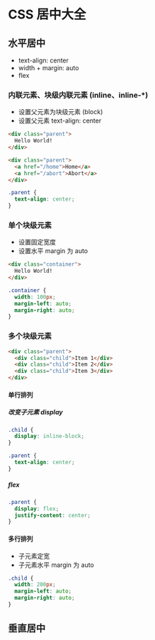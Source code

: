 # CSS 居中大全

## 水平居中

- text-align: center
- width + margin: auto
- flex

### 内联元素、块级内联元素 (inline、inline-*)

- 设置父元素为块级元素 (block)
- 设置父元素 text-align: center

```html
<div class="parent">
  Hello World!
</div>

<div class="parent">
  <a href="/home">Home</a>
  <a href="/abort">Abort</a>
</div>
```

```css
.parent {
  text-align: center;
}
```

### 单个块级元素

- 设置固定宽度
- 设置水平 margin 为 auto
 
```html
<div class="container">
  Hello World!
</div>
```

```css
.container {
  width: 100px;
  margin-left: auto;
  margin-right: auto;
}
```

### 多个块级元素

```html
<div class="parent">
  <div class="child">Item 1</div>
  <div class="child">Item 2</div>
  <div class="child">Item 3</div>
</div>
```

#### 单行排列

##### 改变子元素 display

```css
.child {
  display: inline-block;
}

.parent {
  text-align: center;
}
```

##### flex

```css
.parent {
  display: flex;
  justify-content: center;
}
```

#### 多行排列

- 子元素定宽
- 子元素水平 margin 为 auto

```css
.child {
  width: 200px;
  margin-left: auto;
  margin-right: auto;
}
```

## 垂直居中


